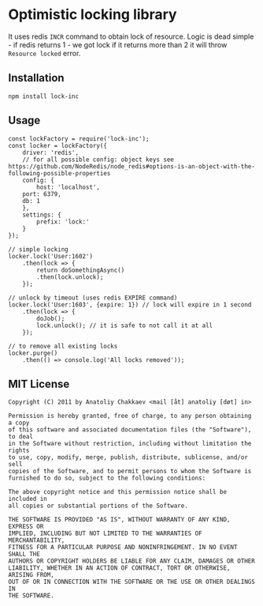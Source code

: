 # Optimistic locking library

It uses redis `INCR` command to obtain lock of resource. Logic is dead simple - if
redis returns 1 - we got lock if it returns more than 2 it will throw
`Resource locked` error.

## Installation

    npm install lock-inc

## Usage

```
const lockFactory = require('lock-inc');
const locker = lockFactory({
    driver: 'redis',
    // for all possible config: object keys see https://github.com/NodeRedis/node_redis#options-is-an-object-with-the-following-possible-properties
    config: {
    	host: 'localhost',
	port: 6379,
	db: 1
    },
    settings: {
    	prefix: 'lock:'
    }
});

// simple locking
locker.lock('User:1602')
    .then(lock => {
    	return doSomethingAsync()
	    .then(lock.unlock);
    });

// unlock by timeout (uses redis EXPIRE command)
locker.lock('User:1603', {expire: 1}) // lock will expire in 1 second
    .then(lock => {
    	doJob();
    	lock.unlock(); // it is safe to not call it at all
    });

// to remove all existing locks
locker.purge()
    .then(() => console.log('All locks removed'));
```

## MIT License

    Copyright (C) 2011 by Anatoliy Chakkaev <mail [åt] anatoliy [døt] in>

    Permission is hereby granted, free of charge, to any person obtaining a copy
    of this software and associated documentation files (the "Software"), to deal
    in the Software without restriction, including without limitation the rights
    to use, copy, modify, merge, publish, distribute, sublicense, and/or sell
    copies of the Software, and to permit persons to whom the Software is
    furnished to do so, subject to the following conditions:

    The above copyright notice and this permission notice shall be included in
    all copies or substantial portions of the Software.

    THE SOFTWARE IS PROVIDED "AS IS", WITHOUT WARRANTY OF ANY KIND, EXPRESS OR
    IMPLIED, INCLUDING BUT NOT LIMITED TO THE WARRANTIES OF MERCHANTABILITY,
    FITNESS FOR A PARTICULAR PURPOSE AND NONINFRINGEMENT. IN NO EVENT SHALL THE
    AUTHORS OR COPYRIGHT HOLDERS BE LIABLE FOR ANY CLAIM, DAMAGES OR OTHER
    LIABILITY, WHETHER IN AN ACTION OF CONTRACT, TORT OR OTHERWISE, ARISING FROM,
    OUT OF OR IN CONNECTION WITH THE SOFTWARE OR THE USE OR OTHER DEALINGS IN
    THE SOFTWARE.
